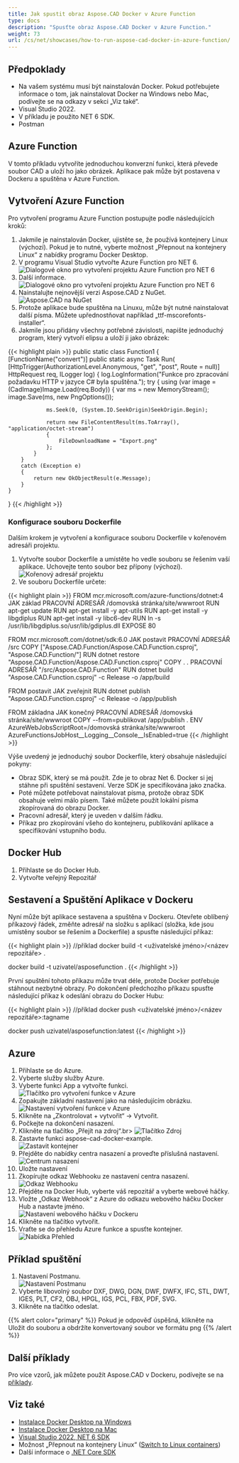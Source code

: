 ```yaml
---
title: Jak spustit obraz Aspose.CAD Docker v Azure Function
type: docs
description: "Spusťte obraz Aspose.CAD Docker v Azure Function."
weight: 73
url: /cs/net/showcases/how-to-run-aspose-cad-docker-in-azure-function/
---
```


## Předpoklady
- Na vašem systému musí být nainstalován Docker. Pokud potřebujete informace o tom, jak nainstalovat Docker na Windows nebo Mac, podívejte se na odkazy v sekci „Viz také“.
- Visual Studio 2022.
- V příkladu je použito NET 6 SDK.
- Postman

## Azure Function

V tomto příkladu vytvoříte jednoduchou konverzní funkci, která převede soubor CAD a uloží ho jako obrázek. Aplikace pak může být postavena v Dockeru a spuštěna v Azure Function.

## Vytvoření Azure Function

Pro vytvoření programu Azure Function postupujte podle následujících kroků:
1. Jakmile je nainstalován Docker, ujistěte se, že používá kontejnery Linux (výchozí). Pokud je to nutné, vyberte možnost „Přepnout na kontejnery Linux“ z nabídky programu Docker Desktop.
1. V programu Visual Studio vytvořte Azure Function pro NET 6.<br>
![Dialogové okno pro vytvoření projektu Azure Function pro NET 6](/_assets/showcases/azure/Create-project.png)<br>
1. Další informace.<br>
![Dialogové okno pro vytvoření projektu Azure Function pro NET 6](/_assets/showcases/azure/Additional-information.png)<br>
1. Nainstalujte nejnovější verzi Aspose.CAD z NuGet.<br>
![Aspose.CAD na NuGet](/_assets/showcases/azure/NuGet.png)<br>
1. Protože aplikace bude spuštěna na Linuxu, může být nutné nainstalovat další písma. Můžete upřednostňovat například „ttf-mscorefonts-installer“.
1. Jakmile jsou přidány všechny potřebné závislosti, napište jednoduchý program, který vytvoří elipsu a uloží ji jako obrázek:<br>

{{< highlight plain >}}
public static class Function1
{
    [FunctionName("convert")]
    public static async Task<IActionResult> Run(
        [HttpTrigger(AuthorizationLevel.Anonymous, "get", "post", Route = null)] HttpRequest req,
        ILogger log)
    {
        log.LogInformation("Funkce pro zpracování požadavku HTTP v jazyce C# byla spuštěna.");
        try
        {
            using (var image = (CadImage)Image.Load(req.Body))
            {
                var ms = new MemoryStream();
                image.Save(ms, new PngOptions());

                ms.Seek(0, (System.IO.SeekOrigin)SeekOrigin.Begin);

                return new FileContentResult(ms.ToArray(), "application/octet-stream")
                {
                    FileDownloadName = "Export.png"
                };
            }
        }
        catch (Exception e)
        {
            return new OkObjectResult(e.Message);
        }
    }
}
{{< /highlight >}}

### Konfigurace souboru Dockerfile

Dalším krokem je vytvoření a konfigurace souboru Dockerfile v kořenovém adresáři projektu.

1. Vytvořte soubor Dockerfile a umístěte ho vedle souboru se řešením vaší aplikace. Uchovejte tento soubor bez přípony (výchozí).
![Kořenový adresář projektu](/_assets/showcases/azure/root-folder.png)<br>
1. Ve souboru Dockerfile určete:


{{< highlight plain >}}
FROM mcr.microsoft.com/azure-functions/dotnet:4 JAK základ
PRACOVNÍ ADRESÁŘ /domovská stránka/site/wwwroot
RUN apt-get update
RUN apt-get install -y apt-utils
RUN apt-get install -y libgdiplus
RUN apt-get install -y libc6-dev 
RUN ln -s /usr/lib/libgdiplus.so/usr/lib/gdiplus.dll
EXPOSE 80

FROM mcr.microsoft.com/dotnet/sdk:6.0 JAK postavit
PRACOVNÍ ADRESÁŘ /src
COPY ["Aspose.CAD.Function/Aspose.CAD.Function.csproj", "Aspose.CAD.Function/"]
RUN dotnet restore "Aspose.CAD.Function/Aspose.CAD.Function.csproj"
COPY . .
PRACOVNÍ ADRESÁŘ "/src/Aspose.CAD.Function"
RUN dotnet build "Aspose.CAD.Function.csproj" -c Release -o /app/build

FROM postavit JAK zveřejnit
RUN dotnet publish "Aspose.CAD.Function.csproj" -c Release -o /app/publish

FROM základna JAK konečný
PRACOVNÍ ADRESÁŘ /domovská stránka/site/wwwroot
COPY --from=publikovat /app/publish .
ENV AzureWebJobsScriptRoot=/domovská stránka/site/wwwroot \
    AzureFunctionsJobHost__Logging__Console__IsEnabled=true
{{< /highlight >}}

Výše uvedený je jednoduchý soubor Dockerfile, který obsahuje následující pokyny:

- Obraz SDK, který se má použít. Zde je to obraz Net 6. Docker si jej stáhne při spuštění sestavení. Verze SDK je specifikována jako značka.
- Poté můžete potřebovat nainstalovat písma, protože obraz SDK obsahuje velmi málo písem. Také můžete použít lokální písma zkopírovaná do obrazu Docker.
- Pracovní adresář, který je uveden v dalším řádku.
- Příkaz pro zkopírování všeho do kontejneru, publikování aplikace a specifikování vstupního bodu.

## Docker Hub
1. Přihlaste se do Docker Hub.
1. Vytvořte veřejný Repozitář

## Sestavení a Spuštění Aplikace v Dockeru
 
 Nyní může být aplikace sestavena a spuštěna v Dockeru. Otevřete oblíbený příkazový řádek, změňte adresář na složku s aplikací (složka, kde jsou umístěny soubor se řešením a Dockerfile) a spusťte následující příkaz:

{{< highlight plain >}}
//příklad
docker build -t <uživatelské jméno>/<název repozitáře> .

docker build -t uzivatel/asposefunction .
{{< /highlight >}}
 
První spuštění tohoto příkazu může trvat déle, protože Docker potřebuje stáhnout nezbytné obrazy. Po dokončení předchozího příkazu spusťte následující příkaz k odeslání obrazu do Docker Hubu:
 
{{< highlight plain >}}
//příklad
docker push <uživatelské jméno>/<název repozitáře>:tagname

docker push uzivatel/asposefunction:latest
{{< /highlight >}}

## Azure

1. Přihlaste se do Azure.
1. Vyberte služby služby Azure.
1. Vyberte funkci App a vytvořte funkci.<br>
![Tlačítko pro vytvoření funkce v Azure](/_assets/showcases/azure/create-function.png)<br>
1. Zopakujte základní nastavení jako na následujícím obrázku.<br>
![Nastavení vytvoření funkce v Azure](/_assets/showcases/azure/create-function-setting.png)<br>
1. Klikněte na „Zkontrolovat + vytvořit“ -> Vytvořit.
1. Počkejte na dokončení nasazení.
1. Klikněte na tlačítko „Přejít na zdroj“.br>
![Tlačítko Zdroj](/_assets/showcases/azure/go-to-resource.png)<br>
1. Zastavte funkci aspose-cad-docker-example.<br>
![Zastavit kontejner](/_assets/showcases/azure/stop-container.png)<br>
1. Přejděte do nabídky centra nasazení a proveďte příslušná nastavení.<br>
![Centrum nasazení](/_assets/showcases/azure/deployment-center.png)<br>
1. Uložte nastavení
1. Zkopírujte odkaz Webhooku ze nastavení centra nasazení.<br>
![Odkaz Webhooku](/_assets/showcases/azure/webhook-url.png)<br>
1. Přejděte na Docker Hub, vyberte váš repozitář a vyberte webové háčky.
1. Vložte „Odkaz Webhook“ z Azure do odkazu webového háčku Docker Hub a nastavte jméno.<br>
![Nastavení webového háčku v Dockeru](/_assets/showcases/azure/webhook.png)<br>
1. Klikněte na tlačítko vytvořit.
1. Vraťte se do přehledu Azure funkce a spusťte kontejner.<br>
![Nabídka Přehled](/_assets/showcases/azure/overview.png)<br>

## Příklad spuštění

1. Nastavení Postmanu.<br>
![Nastavení Postmanu](/_assets/showcases/azure/postman-settings.png)<br>
1. Vyberte libovolný soubor DXF, DWG, DGN, DWF, DWFX, IFC, STL, DWT, IGES, PLT, CF2, OBJ, HPGL, IGS, PCL, FBX, PDF, SVG.
1. Klikněte na tlačítko odeslat.

{{% alert color="primary" %}} 
Pokud je odpověď úspěšná, klikněte na Uložit do souboru a obdržíte konvertovaný soubor ve formátu png
{{% /alert %}}

## Další příklady

Pro více vzorů, jak můžete použít Aspose.CAD v Dockeru, podívejte se na [příklady](https://github.com/aspose-cad/Aspose.CAD-Documentation).


## Viz také

- [Instalace Docker Desktop na Windows](https://docs.docker.com/docker-for-windows/install/)
- [Instalace Docker Desktop na Mac](https://docs.docker.com/docker-for-mac/install/)
- [Visual Studio 2022, NET 6 SDK](https://docs.microsoft.com/en-us/dotnet/core/install/windows?tabs=net60#dependencies)
- Možnost „Přepnout na kontejnery Linux“ ([Switch to Linux containers](https://docs.docker.com/docker-for-windows/#switch-between-windows-and-linux-containers))
- Další informace o [.NET Core SDK](https://hub.docker.com/_/microsoft-dotnet-sdk)
